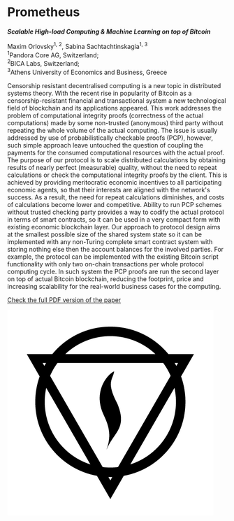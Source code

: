 Prometheus
===

**_Scalable High-load Computing & Machine Learning on top of Bitcoin_**

Maxim Orlovsky<sup>1, 2</sup>, Sabina Sachtachtinskagia<sup>1, 3</sup>  
<sup>1</sup>Pandora Core AG, Switzerland;  
<sup>2</sup>BICA Labs, Switzerland;  
<sup>3</sup>Athens University of Economics and Business, Greece

Censorship resistant decentralised computing is a new topic in distributed systems theory. With the recent rise in popularity of Bitcoin as a censorship-resistant financial and transactional system a new technological field of blockchain and its applications appeared. This work addresses the problem of computational integrity proofs (correctness of the actual computations) made by some non-trusted (anonymous) third party without repeating the whole volume of the actual computing. The issue is usually addressed by use of probabilistically checkable proofs (PCP), however, such simple approach leave untouched the question of coupling the payments for the consumed computational resources with the actual proof. The purpose of our protocol is to scale distributed calculations by obtaining results of nearly perfect (measurable) quality, without the need to repeat calculations or check the computational integrity proofs by the client. This is achieved by providing meritocratic economic incentives to all participating economic agents, so that their interests are aligned with the network's success. As a result, the need for repeat calculations diminishes, and costs of calculations become lower and competitive. Ability to run PCP schemes without trusted checking party provides a way to codify the actual protocol in terms of smart contracts, so it can be used in a very compact form with existing economic blockchain layer. Our approach to protocol design aims at the smallest possible size of the shared system state so it can be implemented with any non-Turing complete smart contract system with storing nothing else then the account balances for the involved parties. For example, the protocol can be implemented with the existing Bitcoin script functionality with only two on-chain transactions per whole protocol computing cycle. In such system the PCP proofs are run the second layer on top of actual Bitcoin blockchain, reducing the footprint, price and increasing scalability for the real-world business cases for the computing.

[Check the full PDF version of the paper](./prometheus.png)

![Prometheus Logo](assets/logo.png)
